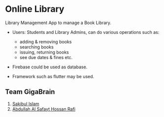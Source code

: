 # Online Library
Library Management App to manage a Book Library.

- Users: Students and Library Admins, can do various operations such as:
  - adding & removing books
  - searching books
  - issuing, returning books
  - see due dates & fines etc.

- Firebase could be used as database.

- Framework such as flutter may be used.

## Team GigaBrain
1. [Sakibul Islam](https://github.com/Sakib62)
2. [Abdullah Al Safayt Hossan Rafi](https://github.com/Safayet-Rafi)
